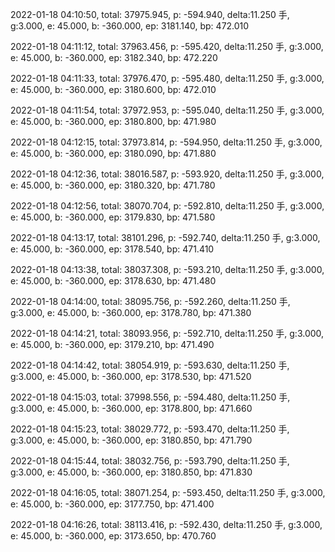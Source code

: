 2022-01-18 04:10:50, total: 37975.945, p: -594.940, delta:11.250 手, g:3.000, e: 45.000, b: -360.000, ep: 3181.140, bp: 472.010

2022-01-18 04:11:12, total: 37963.456, p: -595.420, delta:11.250 手, g:3.000, e: 45.000, b: -360.000, ep: 3182.340, bp: 472.220

2022-01-18 04:11:33, total: 37976.470, p: -595.480, delta:11.250 手, g:3.000, e: 45.000, b: -360.000, ep: 3180.600, bp: 472.010

2022-01-18 04:11:54, total: 37972.953, p: -595.040, delta:11.250 手, g:3.000, e: 45.000, b: -360.000, ep: 3180.800, bp: 471.980

2022-01-18 04:12:15, total: 37973.814, p: -594.950, delta:11.250 手, g:3.000, e: 45.000, b: -360.000, ep: 3180.090, bp: 471.880

2022-01-18 04:12:36, total: 38016.587, p: -593.920, delta:11.250 手, g:3.000, e: 45.000, b: -360.000, ep: 3180.320, bp: 471.780

2022-01-18 04:12:56, total: 38070.704, p: -592.810, delta:11.250 手, g:3.000, e: 45.000, b: -360.000, ep: 3179.830, bp: 471.580

2022-01-18 04:13:17, total: 38101.296, p: -592.740, delta:11.250 手, g:3.000, e: 45.000, b: -360.000, ep: 3178.540, bp: 471.410

2022-01-18 04:13:38, total: 38037.308, p: -593.210, delta:11.250 手, g:3.000, e: 45.000, b: -360.000, ep: 3178.630, bp: 471.480

2022-01-18 04:14:00, total: 38095.756, p: -592.260, delta:11.250 手, g:3.000, e: 45.000, b: -360.000, ep: 3178.780, bp: 471.380

2022-01-18 04:14:21, total: 38093.956, p: -592.710, delta:11.250 手, g:3.000, e: 45.000, b: -360.000, ep: 3179.210, bp: 471.490

2022-01-18 04:14:42, total: 38054.919, p: -593.630, delta:11.250 手, g:3.000, e: 45.000, b: -360.000, ep: 3178.530, bp: 471.520

2022-01-18 04:15:03, total: 37998.556, p: -594.480, delta:11.250 手, g:3.000, e: 45.000, b: -360.000, ep: 3178.800, bp: 471.660

2022-01-18 04:15:23, total: 38029.772, p: -593.470, delta:11.250 手, g:3.000, e: 45.000, b: -360.000, ep: 3180.850, bp: 471.790

2022-01-18 04:15:44, total: 38032.756, p: -593.790, delta:11.250 手, g:3.000, e: 45.000, b: -360.000, ep: 3180.850, bp: 471.830

2022-01-18 04:16:05, total: 38071.254, p: -593.450, delta:11.250 手, g:3.000, e: 45.000, b: -360.000, ep: 3177.750, bp: 471.400

2022-01-18 04:16:26, total: 38113.416, p: -592.430, delta:11.250 手, g:3.000, e: 45.000, b: -360.000, ep: 3173.650, bp: 470.760